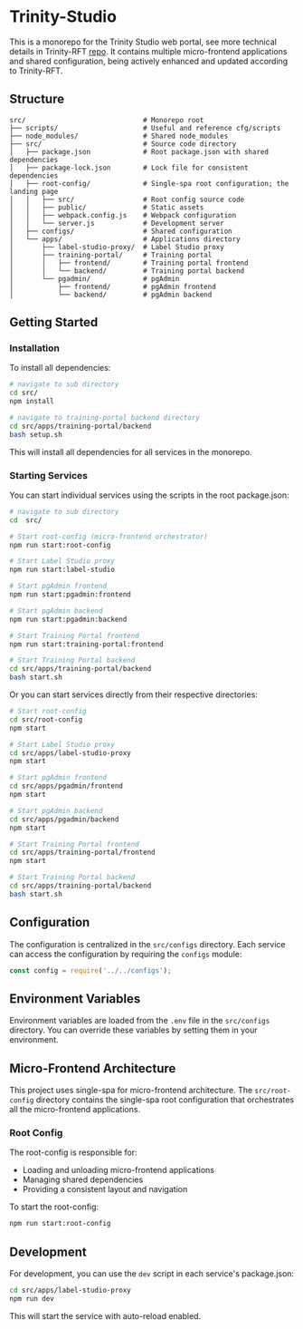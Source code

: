 # Trinity-Studio

This is a monorepo for the Trinity Studio web portal, see more technical details in Trinity-RFT [repo](https://github.com/modelscope/Trinity-RFT). It contains multiple micro-frontend applications and shared configuration, being actively enhanced and updated according to Trinity-RFT.

## Structure

```
src/                             # Monorepo root
├── scripts/                     # Useful and reference cfg/scripts
├── node_modules/                # Shared node_modules
├── src/                         # Source code directory
│   ├── package.json             # Root package.json with shared dependencies
│   ├── package-lock.json        # Lock file for consistent dependencies
│   ├── root-config/             # Single-spa root configuration; the landing page
│   │   ├── src/                 # Root config source code
│   │   ├── public/              # Static assets
│   │   ├── webpack.config.js    # Webpack configuration
│   │   └── server.js            # Development server
│   ├── configs/                 # Shared configuration
│   └── apps/                    # Applications directory
│       ├── label-studio-proxy/  # Label Studio proxy
│       ├── training-portal/     # Training portal
│       │   ├── frontend/        # Training portal frontend
│       │   └── backend/         # Training portal backend
│       └── pgadmin/             # pgAdmin
│           ├── frontend/        # pgAdmin frontend
│           └── backend/         # pgAdmin backend
```

## Getting Started

### Installation

To install all dependencies:

```bash
# navigate to sub directory
cd src/
npm install

# navigate to training-portal backend directory
cd src/apps/training-portal/backend
bash setup.sh
```

This will install all dependencies for all services in the monorepo.

### Starting Services

You can start individual services using the scripts in the root package.json:

```bash
# navigate to sub directory
cd  src/

# Start root-config (micro-frontend orchestrator)
npm run start:root-config

# Start Label Studio proxy
npm run start:label-studio

# Start pgAdmin frontend
npm run start:pgadmin:frontend

# Start pgAdmin backend
npm run start:pgadmin:backend

# Start Training Portal frontend
npm run start:training-portal:frontend

# Start Training Portal backend
cd src/apps/training-portal/backend
bash start.sh
```

Or you can start services directly from their respective directories:

```bash
# Start root-config
cd src/root-config
npm start

# Start Label Studio proxy
cd src/apps/label-studio-proxy
npm start

# Start pgAdmin frontend
cd src/apps/pgadmin/frontend
npm start

# Start pgAdmin backend
cd src/apps/pgadmin/backend
npm start

# Start Training Portal frontend
cd src/apps/training-portal/frontend
npm start

# Start Training Portal backend
cd src/apps/training-portal/backend
bash start.sh
```

## Configuration

The configuration is centralized in the `src/configs` directory. Each service can access the configuration by requiring the `configs` module:

```javascript
const config = require('../../configs');
```

## Environment Variables

Environment variables are loaded from the `.env` file in the `src/configs` directory. You can override these variables by setting them in your environment.

## Micro-Frontend Architecture

This project uses single-spa for micro-frontend architecture. The `src/root-config` directory contains the single-spa root configuration that orchestrates all the micro-frontend applications.

### Root Config

The root-config is responsible for:
- Loading and unloading micro-frontend applications
- Managing shared dependencies
- Providing a consistent layout and navigation

To start the root-config:

```bash
npm run start:root-config
```

## Development

For development, you can use the `dev` script in each service's package.json:

```bash
cd src/apps/label-studio-proxy
npm run dev
```

This will start the service with auto-reload enabled. 